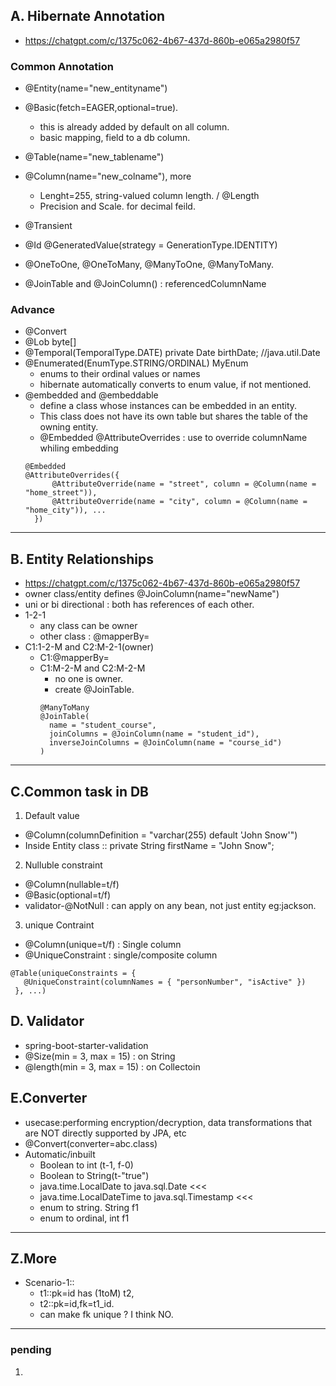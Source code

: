 ## A. Hibernate Annotation
- https://chatgpt.com/c/1375c062-4b67-437d-860b-e065a2980f57
### Common Annotation
- @Entity(name="new_entityname")
- @Basic(fetch=EAGER,optional=true).
  - this is already added by default on all column.
  - basic mapping, field to a db column.
  
- @Table(name="new_tablename") 
- @Column(name="new_colname"), more 
  - Lenght=255, string-valued column length. / @Length
  - Precision and Scale. for decimal feild.

- @Transient

- @Id @GeneratedValue(strategy = GenerationType.IDENTITY)

- @OneToOne, @OneToMany, @ManyToOne, @ManyToMany.
- @JoinTable and @JoinColumn() : referencedColumnName

### Advance
- @Convert
- @Lob byte[]
- @Temporal(TemporalType.DATE) private Date birthDate; //java.util.Date
- @Enumerated(EnumType.STRING/ORDINAL) MyEnum
  - enums to their ordinal values or names
  - hibernate automatically converts to enum value, if not mentioned.
- @embedded and @embeddable
  - define a class whose instances can be embedded in an entity. 
  - This class does not have its own table but shares the table of the owning entity.
  - @Embedded @AttributeOverrides : use to override columnName whiling embedding
  ``` 
  @Embedded  
  @AttributeOverrides({
        @AttributeOverride(name = "street", column = @Column(name = "home_street")),
        @AttributeOverride(name = "city", column = @Column(name = "home_city")), ...
    })
  ```

---

## B. Entity Relationships
- https://chatgpt.com/c/1375c062-4b67-437d-860b-e065a2980f57
- owner class/entity defines @JoinColumn(name="newName")
- uni or bi directional : both has references of each other.
- 1-2-1 
  - any class can be owner
  - other class : @mapperBy=<propertyName mentioned in owner-class>
- C1:1-2-M and C2:M-2-1(owner)
  - C1:@mapperBy=<propertyName mentioned in owner-class>
  - C1:M-2-M and C2:M-2-M
    -  no one is owner.
    - create @JoinTable.
    ```
    @ManyToMany
    @JoinTable(
      name = "student_course",
      joinColumns = @JoinColumn(name = "student_id"),
      inverseJoinColumns = @JoinColumn(name = "course_id")
    )
    ```

---

## C.Common task in DB
1. Default value
- @Column(columnDefinition = "varchar(255) default 'John Snow'")
- Inside Entity class :: private String firstName = "John Snow";

2. Nulluble constraint
- @Column(nullable=t/f)
- @Basic(optional=t/f)
- validator-@NotNull : can apply on any bean, not just entity eg:jackson.

3. unique Contraint
- @Column(unique=t/f) : Single column
- @UniqueConstraint : single/composite column
```
@Table(uniqueConstraints = {
   @UniqueConstraint(columnNames = { "personNumber", "isActive" }) 
 }, ...)
```

## D. Validator 
- <artifactId>spring-boot-starter-validation</artifactId>
- @Size(min = 3, max = 15) : on String
- @length(min = 3, max = 15) : on Collectoin

## E.Converter
- usecase:performing encryption/decryption, data transformations that are NOT directly supported by JPA, etc
- @Convert(converter=abc.class)
- Automatic/inbuilt
  - Boolean to int (t-1, f-0)
  - Boolean to String(t-"true")
  - java.time.LocalDate to java.sql.Date  <<< 
  - java.time.LocalDateTime to java.sql.Timestamp <<<
  - enum to string. String f1
  - enum to ordinal, int f1

---
## Z.More
- Scenario-1::
  - t1::pk=id has (1toM) t2,
  - t2::pk=id,fk=t1_id. 
  - can make fk unique ? I think NO. 
 
---
### pending
1. 
